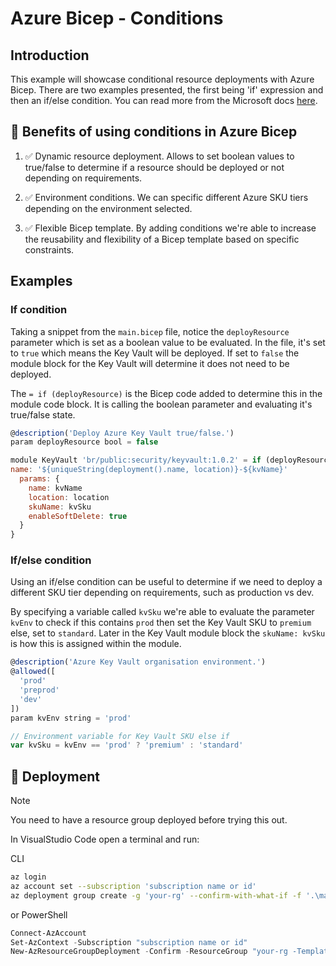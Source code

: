 # Azure Bicep - Conditions

## Introduction

This example will showcase conditional resource deployments with Azure Bicep. There are two examples presented, the first being 'if' expression and then an if/else condition. You can read more from the Microsoft docs [here](https://learn.microsoft.com/en-us/azure/azure-resource-manager/bicep/conditional-resource-deployment).

## 📃 Benefits of using conditions in Azure Bicep

1. ✅ Dynamic resource deployment. Allows to set boolean values to true/false to determine if a resource should be deployed or not depending on requirements.

2. ✅ Environment conditions. We can specific different Azure SKU tiers depending on the environment selected.

3. ✅ Flexible Bicep template. By adding conditions we're able to increase the reusability and flexibility of a Bicep template based on specific constraints.

## Examples

### If condition

Taking a snippet from the `main.bicep` file, notice the `deployResource` parameter which is set as a boolean value to be evaluated. In the file, it's set to `true` which means the Key Vault will be deployed. If set to `false` the module block for the Key Vault will determine it does not need to be deployed.

The `= if (deployResource)` is the Bicep code added to determine this in the module code block. It is calling the boolean parameter and evaluating it's true/false state.

```javascript
@description('Deploy Azure Key Vault true/false.')
param deployResource bool = false

module KeyVault 'br/public:security/keyvault:1.0.2' = if (deployResource) {
name: '${uniqueString(deployment().name, location)}-${kvName}'
  params: {
    name: kvName
    location: location
    skuName: kvSku
    enableSoftDelete: true
  }
}
````

### If/else condition

Using an if/else condition can be useful to determine if we need to deploy a different SKU tier depending on requirements, such as production vs dev.

By specifying a variable called `kvSku` we're able to evaluate the parameter `kvEnv` to check if this contains `prod` then set the Key Vault SKU to `premium` else, set to `standard`. Later in the Key Vault module block the `skuName: kvSku` is how this is assigned within the module.

```javascript
@description('Azure Key Vault organisation environment.')
@allowed([
  'prod'
  'preprod'
  'dev'
])
param kvEnv string = 'prod'

// Environment variable for Key Vault SKU else if
var kvSku = kvEnv == 'prod' ? 'premium' : 'standard'
```

## 🚀 Deployment

> [!NOTE]  
> You need to have a resource group deployed before trying this out.

In VisualStudio Code open a terminal and run:

CLI

```bash
az login
az account set --subscription 'subscription name or id'
az deployment group create -g 'your-rg' --confirm-with-what-if -f '.\main.bicep'
```

or PowerShell

```powershell
Connect-AzAccount
Set-AzContext -Subscription "subscription name or id"
New-AzResourceGroupDeployment -Confirm -ResourceGroup "your-rg -TemplateFile "main.bicep"
```
